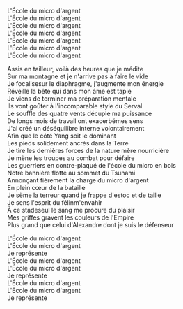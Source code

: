 L'École du micro d'argent <br>
L'École du micro d'argent <br>
L'École du micro d'argent <br>
L'École du micro d'argent <br>
L'École du micro d'argent <br>
L'École du micro d'argent <br>
L'École du micro d'argent <br>

Assis en tailleur, voilà des heures que je médite <br>
Sur ma montagne et je n'arrive pas à faire le vide <br>
Je focalisesur le diaphragme, j'augmente mon énergie <br>
Réveille la bête qui dans mon âme est tapie <br>
Je viens de terminer ma préparation mentale <br>
Ils vont goûter à l'incomparable style du Serval <br>
Le souffle des quatre vents décuple ma puissance <br>
De longs mois de travail ont exacerbémes sens <br>
J'ai créé un déséquilibre interne volontairement <br>
Afin que le côté Yang soit le dominant <br>
Les pieds solidement ancrés dans la Terre <br>
Je tire les dernières forces de la nature mère nourricière <br>
Je mène les troupes au combat pour défaire <br>
Les guerriers en contre-plaqué de l'école du micro en bois <br>
Notre bannière flotte au sommet du Tsunami <br>
Annonçant fièrement la charge du micro d'argent <br>
En plein cœur de la bataille <br>
Je sème la terreur quand je frappe d'estoc et de taille <br>
Je sens l'esprit du félinm'envahir <br>
À ce stadeseul le sang me procure du plaisir <br>
Mes griffes gravent les couleurs de l'Empire <br>
Plus grand que celui d'Alexandre dont je suis le défenseur <br>

L'École du micro d'argent <br>
L'École du micro d'argent <br>
Je représente <br>
L'École du micro d'argent <br>
L'École du micro d'argent <br>
Je représente <br>
L'École du micro d'argent <br>
L'École du micro d'argent <br>
Je représente <br>